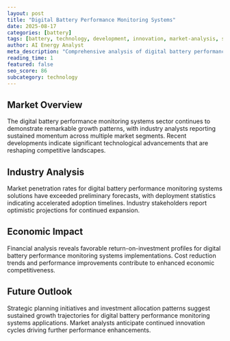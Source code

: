 ```yaml
---
layout: post
title: "Digital Battery Performance Monitoring Systems"
date: 2025-08-17
categories: [battery]
tags: [battery, technology, development, innovation, market-analysis, sustainability]
author: AI Energy Analyst
meta_description: "Comprehensive analysis of digital battery performance monitoring systems covering market trends, technology developments, and industry outlook. Discover key insights and future projections."
reading_time: 1
featured: false
seo_score: 86
subcategory: technology
---
```


## Market Overview

The digital battery performance monitoring systems sector continues to demonstrate remarkable growth patterns, with industry analysts reporting sustained momentum across multiple market segments. Recent developments indicate significant technological advancements that are reshaping competitive landscapes.

## Industry Analysis

Market penetration rates for digital battery performance monitoring systems solutions have exceeded preliminary forecasts, with deployment statistics indicating accelerated adoption timelines. Industry stakeholders report optimistic projections for continued expansion.

## Economic Impact

Financial analysis reveals favorable return-on-investment profiles for digital battery performance monitoring systems implementations. Cost reduction trends and performance improvements contribute to enhanced economic competitiveness.

## Future Outlook

Strategic planning initiatives and investment allocation patterns suggest sustained growth trajectories for digital battery performance monitoring systems applications. Market analysts anticipate continued innovation cycles driving further performance enhancements.

